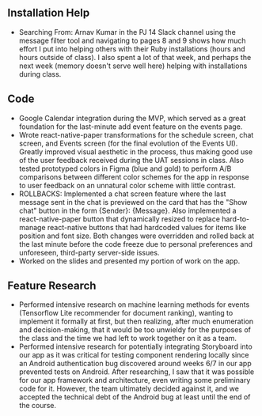 ## Installation Help

- Searching From: Arnav Kumar in the PJ 14 Slack channel using the message filter tool and navigating to pages 8 and 9 shows how much effort I put into helping others with their Ruby installations (hours and hours outside of class). I also spent a lot of that week, and perhaps the next week (memory doesn't serve well here) helping with installations during class.

## Code
- Google Calendar integration during the MVP, which served as a great foundation for the last-minute add event feature on the events page.
- Wrote react-native-paper transformations for the schedule screen, chat screen, and Events screen (for the final evolution of the Events UI). Greatly improved visual aesthetic in the process, thus making good use of the user feedback received during the UAT sessions in class. Also tested prototyped colors in Figma (blue and gold) to perform A/B comparisons between different color schemes for the app in response to user feedback on an unnatural color scheme with little contrast.
- ROLLBACKS: Implemented a chat screen feature where the last message sent in the chat is previewed on the card that has the "Show chat" button in the form {Sender}: {Message}. Also implemented a react-native-paper button that dynamically resized to replace hard-to-manage react-native buttons that had hardcoded values for items like position and font size. Both changes were overridden and rolled back at the last minute before the code freeze due to personal preferences and unforeseen, third-party server-side issues.
- Worked on the slides and presented my portion of work on the app.

## Feature Research
- Performed intensive research on machine learning methods for events (Tensorflow Lite recommender for document ranking), wanting to implement it formally at first, but then realizing, after much enumeration and decision-making, that it would be too unwieldy for the purposes of the class and the time we had left to work together on it as a team.
- Performed intensive research for potentially integrating Storyboard into our app as it was critical for testing component rendering locally since an Android authentication bug discovered around weeks 6/7 in our app prevented tests on Android. After researching, I saw that it was possible for our app framework and architecture, even writing some preliminary code for it. However, the team ultimately decided against it, and we accepted the technical debt of the Android bug at least until the end of the course.
